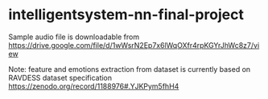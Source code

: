 # intelligentsystem-nn-final-project

Sample audio file is downloadable 
from https://drive.google.com/file/d/1wWsrN2Ep7x6lWqOXfr4rpKGYrJhWc8z7/view

Note: feature and emotions extraction from dataset is currently based on RAVDESS dataset specification https://zenodo.org/record/1188976#.YJKPym5fhH4